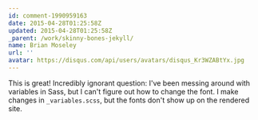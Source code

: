 ```yaml
---
id: comment-1990959163
date: 2015-04-28T01:25:58Z
updated: 2015-04-28T01:25:58Z
_parent: /work/skinny-bones-jekyll/
name: Brian Moseley
url: ''
avatar: https://disqus.com/api/users/avatars/disqus_Kr3WZABtYx.jpg
---
```


This is great! Incredibly ignorant question: I've been messing around with
variables in Sass, but I can't figure out how to change the font. I make changes
in `_variables.scss`, but the fonts don't show up on the rendered site.

